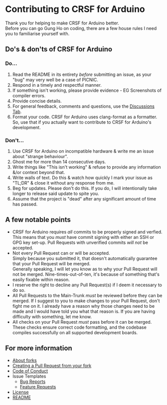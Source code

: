 # Contributing to CRSF for Arduino

Thank you for helping to make CRSF for Arduino better.  
Before you can go Gung Ho on coding, there are a few house rules I need you to familiarise yourself with.

## Do's & don'ts of CRSF for Arduino

### **Do...**

1. Read the README in its entirety _before_ submitting an issue, as your "bug" may very well be a case of PICNIC.
2. Respond in a timely and respectful manner.
3. If something isn't working, please provide evidence - EG Screenshots of compiler errors.
4. Provide concise details.
5. For general feedback, comments and questions, use the [Discussions Tab](https://github.com/ZZ-Cat/CRSFforArduino/discussions).
6. Format your code. CRSF for Arduino uses clang-format as a formatter. So, use that if you actually want to contribute to CRSF for Arduino's development.

### **Don't...**

1. Use CRSF for Arduino on incompatible hardware & write me an issue about "strange behaviour".
2. Ghost me for more than 14 consecutive days.
3. Write things like "This isn't working" & refuse to provide any information &/or context beyond that.
4. Write walls of text. Do this & watch how quickly I mark your issue as "TL;DR" & close it without any response from me.
5. Beg for updates. Please don't do this. If you do, I will intentionally take longer to release said update to spite you.
6. Assume that the project is "dead" after any significant amount of time has passed.

## A few notable points

- CRSF for Arduino requires _all_ commits to be properly signed and verfied.  
  This means that you _must_ have commit signing with either an SSH or GPG key set-up.
  Pull Requests with unverified commits _will not_ be accepted.
- Not every Pull Request can or will be accepted.  
  Simply because you submitted it, that doesn't automatically guarantee that your Pull Request will be merged.  
  Generally speaking, I will let you know as to why your Pull Request will not be merged. Nine-times-out-of-ten, it's because of something that's easily fixable within reason.
- I reserve the right to decline any Pull Request(s) if I deem it necessary to do so.
- All Pull Requests to the Main-Trunk _must_ be reviewed before they can be merged.
  If I suggest to you to make changes to your Pull Request, don't fight me on it. I already have a reason why those changes need to be made and I would have told you what that reason is. If you are having difficulty with something, let me know.
- All checks on your Pull Request _must_ pass before it can be merged.
  These checks ensure correct code formatting, and the codebase compiles successfully on all supported development boards.

## For more information

- [About forks](https://docs.github.com/en/pull-requests/collaborating-with-pull-requests/working-with-forks/about-forks)
- [Creating a Pull Request from your fork](https://docs.github.com/en/pull-requests/collaborating-with-pull-requests/proposing-changes-to-your-work-with-pull-requests/creating-a-pull-request-from-a-fork)
- [Code of Conduct](/CODE_OF_CONDUCT.md)
- Issue Templates
  - [Bug Reports](ISSUE_TEMPLATE/bug_report.md)
  - [Feature Requests](ISSUE_TEMPLATE/feature_request.md)
- [License](/LICENSE.md)
- [README](/README.md)
